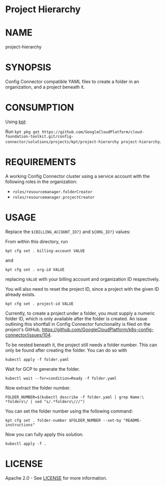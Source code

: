 Project Hierarchy
==================================================

# NAME

  project-hierarchy

# SYNOPSIS

  Config Connector compatible YAML files to create
  a folder in an organization, and a project
  beneath it.

# CONSUMPTION

  Using [kpt](https://googlecontainertools.github.io/kpt/):

  Run `kpt pkg get https://github.com/GoogleCloudPlatform/cloud-foundation-toolkit.git/config-connector/solutions/projects/kpt/project-hierarchy project-hierarchy`.

# REQUIREMENTS

  A working Config Connector cluster using a
  service account with the following roles in
  the organization:
  - `roles/resourcemanager.folderCreator`
  - `roles/resourcemanager.projectCreator`

# USAGE

  Replace the
  `${BILLING_ACCOUNT_ID?}` and `${ORG_ID?}` values:

  From within this directory, run
  ```
  kpt cfg set . billing-account VALUE
  ```
  and
  ```
  kpt cfg set . org-id VALUE
  ```
  replacing `VALUE` with your billing account
  and organization ID respectively.

  You will also need to reset the project ID,
  since a project with the given ID already exists.
  ```
  kpt cfg set . project-id VALUE
  ```


  Currently, to create a project under a
  folder, you must supply a numeric folder ID,
  which is only available after the folder is
  created. An issue outlining this shortfall in
  Config Connector functionality is filed on the
  project's GitHub,
  https://github.com/GoogleCloudPlatform/k8s-config-connector/issues/104.


  To be nested beneath it, the project still needs
  a folder number. This can only be found after
  creating the folder. You can do so with
  ```
  kubectl apply -f folder.yaml
  ```

  Wait for GCP to generate the folder.
  ```
  kubectl wait --for=condition=Ready -f folder.yaml
  ```

  Now extract the folder number.
  ```
  FOLDER_NUMBER=$(kubectl describe -f folder.yaml | grep Name:\ *folders\/ | sed "s/.*folders\///")
  ```
  You can set the folder number using the
  following command:
  ```
  kpt cfg set . folder-number $FOLDER_NUMBER --set-by "README-instructions"
  ```


  Now you can fully apply this solution.
  ```
  kubectl apply -f .
  ```

# LICENSE

Apache 2.0 - See [LICENSE](/LICENSE) for more information.
